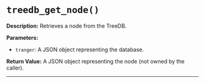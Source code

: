 # `treedb_get_node()`

**Description:**
Retrieves a node from the TreeDB.

**Parameters:**
- `tranger`: A JSON object representing the database.

**Return Value:**
A JSON object representing the node (not owned by the caller).

---
